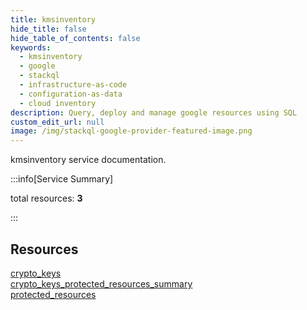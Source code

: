 ```yaml
---
title: kmsinventory
hide_title: false
hide_table_of_contents: false
keywords:
  - kmsinventory
  - google
  - stackql
  - infrastructure-as-code
  - configuration-as-data
  - cloud inventory
description: Query, deploy and manage google resources using SQL
custom_edit_url: null
image: /img/stackql-google-provider-featured-image.png
---
```


kmsinventory service documentation.

:::info[Service Summary]

total resources: __3__  

:::

## Resources
<div class="row">
<div class="providerDocColumn">
<a href="/services/kmsinventory/crypto_keys/">crypto_keys</a><br />
<a href="/services/kmsinventory/crypto_keys_protected_resources_summary/">crypto_keys_protected_resources_summary</a>
</div>
<div class="providerDocColumn">
<a href="/services/kmsinventory/protected_resources/">protected_resources</a>
</div>
</div>